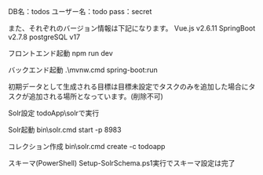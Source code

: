 DB名：todos
ユーザー名：todo
pass：secret

また、それぞれのバージョン情報は下記になります。
Vue.js v2.6.11
SpringBoot v2.7.8
postgreSQL v17

フロントエンド起動
npm run dev

バックエンド起動
.\mvnw.cmd spring-boot:run

初期データとして生成される目標は目標未設定でタスクのみを追加した場合にタスクが追加される場所となっています。(削除不可)


Solr設定
todoApp\solrで実行

Solr起動
bin\solr.cmd start -p 8983

コレクション作成
bin\solr.cmd create -c todoapp

スキーマ(PowerShell)
Setup-SolrSchema.ps1実行でスキーマ設定は完了

